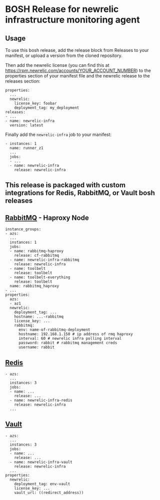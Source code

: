 # BOSH Release for newrelic infrastructure monitoring agent

## Usage

To use this bosh release, add the release block from Releases to your manifest, or upload a version from the cloned repository.


Then add the newrelic license (you can find this at https://rpm.newrelic.com/accounts/YOUR_ACCOUNT_NUMBER) to the properties section of your manifest file and the newrelic release to the releases section:

```
properties:
  ...
  newrelic:
    license_key: foobar
    deployment_tag: my_deployment
releases:
- ...
- name: newrelic-infra
  version: latest
```

Finally add the `newrelic-infra` job to your manifest:

```
- instances: 1
  name: runner_z1
  ...
  jobs:
  - ...
  - name: newrelic-infra
    release: newrelic-infra
```


## This release is packaged with custom integrations for Redis, RabbitMQ, or Vault bosh releases


## [RabbitMQ](https://github.com/jordanbcooper/newrelic-integration-rabbitmq) - Haproxy Node
```
instance_groups:
- azs:
  ...
  instances: 1
  jobs:
  - name: rabbitmq-haproxy
    release: cf-rabbitmq
  - name: newrelic-infra-rabbitmq
    release: newrelic-infra
  - name: toolbelt
    release: toolbelt
  - name: toolbelt-everything
    release: toolbelt
  name: rabbitmq_haproxy
- ...
properties:
  azs:
  - az1
  newrelic:
    deployment_tag: ...
    hostname: ...-rabbitmq
    license_key: ...
    rabbitmq:
      env: name-of-rabbitmq-deployment 
      hostname: 192.168.1.150 # ip address of rmq haproxy
      interval: 60 # newrelic infra polling interval
      password: rabbit # rabbitmq management creds
      username: rabbit
```

## [Redis](https://docs.newrelic.com/docs/integrations/host-integrations/host-integrations-list/redis-monitoring-integration)
```
- azs:
  ...
  instances: 3
  jobs:
  - name: ...
    release: ...
  - name: newrelic-infra-redis
    release: newrelic-infra
  ...
```

## [Vault](https://github.com/jordanbcooper/newrelic-integration-vaultstatus)
```
- azs:
  ...
  instances: 3
  jobs:
  - name: ...
    release: ...
  - name: newrelic-infra-vault
    release: newrelic-infra
  ...
properties:
  newrelic:
    deployment_tag: env-vault
    license_key: ...
    vault_url: ((redirect_address))

```


